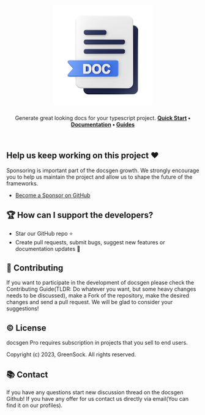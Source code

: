 <h1 align="center">

  <img src="./assets/logo.svg" width="260px" />

</h1>

<div align="center">

Generate great looking docs for your typescript project. **[Quick Start](https://docsgen.dev/) • [Documentation](https://docs.docsgen.dev/)
• [Guides](https://docs.docsgen.dev/guides)**

</div>

<br />

<!-- ## Key Features

⚙️ 

🔌 

⚛ 

📬 

🔐 

⚡ 

🔀 

🔮 

🔋 

🎨  -->


## Help us keep working on this project ❤️

Sponsoring is important part of the docsgen growth. We strongly encourage you to help us maintain the project and allow us
to shape the future of the frameworks.

- [Become a Sponsor on GitHub](https://github.com/sponsors/prc5)

## 🏆 How can I support the developers?

- Star our GitHub repo ⭐
- Create pull requests, submit bugs, suggest new features or documentation updates 🔧
<!-- - Read us on [Medium](/)
- Follow us on [Twitter 🐾](/)
- Like our page on [LinkedIn 👍](/) -->

## 🤝 Contributing

If you want to participate in the development of docsgen please check the Contributing Guide(TLDR: Do whatever you want,
but some heavy changes needs to be discussed), make a Fork of the repository, make the desired changes and send a pull
request. We will be glad to consider your suggestions!

## ©️ License

docsgen Pro requires subscription in projects that you sell to end users.

Copyright (c) 2023, GreenSock. All rights reserved.

## 📚 Contact

If you have any questions start new discussion thread on the docsgen Github! If you have any offer for us contact us
directly via email(You can find it on our profiles).
